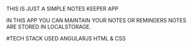 THIS IS JUST A SIMPLE NOTES KEEPER APP

IN THIS APP YOU CAN MAINTAIN YOUR NOTES OR REMINDERS
NOTES ARE STORED IN LOCALSTORAGE.

#TECH STACK USED
ANGULARJS
HTML & CSS

